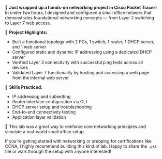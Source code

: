 🚀 **Just wrapped up a hands-on networking project in Cisco Packet Tracer!**  
In under two hours, I designed and configured a small office network that demonstrates foundational networking concepts — from Layer 2 switching to Layer 7 web access.

🔧 **Project Highlights:**
- Built a functional topology with 2 PCs, 1 switch, 1 router, 1 DHCP server, and 1 web server
- Configured static and dynamic IP addressing using a dedicated DHCP server
- Verified Layer 3 connectivity with successful ping tests across all devices
- Validated Layer 7 functionality by hosting and accessing a web page from the internal web server

🧠 **Skills Practiced:**
- IP addressing and subnetting
- Router interface configuration via CLI
- DHCP server setup and troubleshooting
- End-to-end connectivity testing
- Application layer validation

📸 This lab was a great way to reinforce core networking principles and simulate a real-world small office setup. 

If you're getting started with networking or prepping for certifications like CCNA, I highly recommend building this kind of lab. Happy to share the `.pkt` file or walk through the setup with anyone interested!
